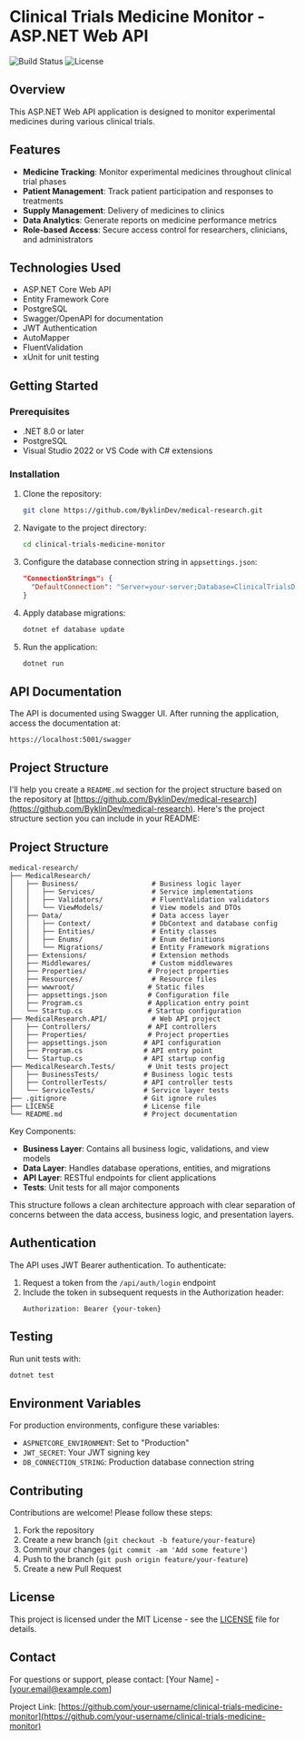 # Clinical Trials Medicine Monitor - ASP.NET Web API

![Build Status](https://img.shields.io/badge/build-passing-brightgreen)
![License](https://img.shields.io/badge/license-MIT-blue)

## Overview

This ASP.NET Web API application is designed to monitor experimental medicines during various clinical trials.

## Features

- **Medicine Tracking**: Monitor experimental medicines throughout clinical trial phases
- **Patient Management**: Track patient participation and responses to treatments
- **Supply Management**: Delivery of medicines to clinics
- **Data Analytics**: Generate reports on medicine performance metrics
- **Role-based Access**: Secure access control for researchers, clinicians, and administrators

## Technologies Used

- ASP.NET Core Web API
- Entity Framework Core
- PostgreSQL
- Swagger/OpenAPI for documentation
- JWT Authentication
- AutoMapper
- FluentValidation
- xUnit for unit testing

## Getting Started

### Prerequisites

- .NET 8.0 or later
- PostgreSQL
- Visual Studio 2022 or VS Code with C# extensions

### Installation

1. Clone the repository:
   ```bash
   git clone https://github.com/ByklinDev/medical-research.git
   ```

2. Navigate to the project directory:
   ```bash
   cd clinical-trials-medicine-monitor
   ```

3. Configure the database connection string in `appsettings.json`:
   ```json
   "ConnectionStrings": {
     "DefaultConnection": "Server=your-server;Database=ClinicalTrialsDB;Trusted_Connection=True;"
   }
   ```

4. Apply database migrations:
   ```bash
   dotnet ef database update
   ```

5. Run the application:
   ```bash
   dotnet run
   ```

## API Documentation

The API is documented using Swagger UI. After running the application, access the documentation at:

```
https://localhost:5001/swagger
```

## Project Structure

I'll help you create a `README.md` section for the project structure based on the repository at [https://github.com/ByklinDev/medical-research](https://github.com/ByklinDev/medical-research). Here's the project structure section you can include in your README:

## Project Structure

```
medical-research/
├── MedicalResearch/
│   ├── Business/                  # Business logic layer
│   │   ├── Services/              # Service implementations
│   │   ├── Validators/            # FluentValidation validators
│   │   └── ViewModels/            # View models and DTOs
│   ├── Data/                      # Data access layer
│   │   ├── Context/               # DbContext and database config
│   │   ├── Entities/              # Entity classes
│   │   ├── Enums/                 # Enum definitions
│   │   └── Migrations/            # Entity Framework migrations
│   ├── Extensions/                # Extension methods
│   ├── Middlewares/               # Custom middlewares
│   ├── Properties/               # Project properties
│   ├── Resources/                 # Resource files
│   ├── wwwroot/                  # Static files
│   ├── appsettings.json          # Configuration file
│   ├── Program.cs                # Application entry point
│   └── Startup.cs                # Startup configuration
├── MedicalResearch.API/           # Web API project
│   ├── Controllers/              # API controllers
│   ├── Properties/               # Project properties
│   ├── appsettings.json         # API configuration
│   ├── Program.cs               # API entry point
│   └── Startup.cs               # API startup config
├── MedicalResearch.Tests/        # Unit tests project
│   ├── BusinessTests/           # Business logic tests
│   ├── ControllerTests/         # API controller tests
│   └── ServiceTests/            # Service layer tests
├── .gitignore                   # Git ignore rules
├── LICENSE                      # License file
└── README.md                    # Project documentation
```

Key Components:
- **Business Layer**: Contains all business logic, validations, and view models
- **Data Layer**: Handles database operations, entities, and migrations
- **API Layer**: RESTful endpoints for client applications
- **Tests**: Unit tests for all major components

This structure follows a clean architecture approach with clear separation of concerns between the data access, business logic, and presentation layers.


## Authentication

The API uses JWT Bearer authentication. To authenticate:

1. Request a token from the `/api/auth/login` endpoint
2. Include the token in subsequent requests in the Authorization header:
   ```
   Authorization: Bearer {your-token}
   ```

## Testing

Run unit tests with:
```bash
dotnet test
```

## Environment Variables

For production environments, configure these variables:

- `ASPNETCORE_ENVIRONMENT`: Set to "Production"
- `JWT_SECRET`: Your JWT signing key
- `DB_CONNECTION_STRING`: Production database connection string

## Contributing

Contributions are welcome! Please follow these steps:

1. Fork the repository
2. Create a new branch (`git checkout -b feature/your-feature`)
3. Commit your changes (`git commit -am 'Add some feature'`)
4. Push to the branch (`git push origin feature/your-feature`)
5. Create a new Pull Request

## License

This project is licensed under the MIT License - see the [LICENSE](LICENSE) file for details.

## Contact

For questions or support, please contact:
[Your Name] - [your.email@example.com]

Project Link: [https://github.com/your-username/clinical-trials-medicine-monitor](https://github.com/your-username/clinical-trials-medicine-monitor)
